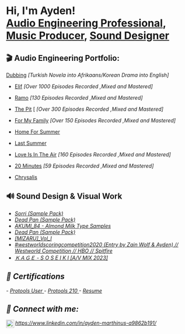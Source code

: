 <h1>Hi, I'm Ayden! <br/><a href="https://www.linkedin.com/in/ayden-marthinus-a9862b191/">Audio Engineering Professional</a>, <a href="https://soundcloud.com/kageidk">Music Producer</a>, <a href="https://linktr.ee/kageidk">Sound Designer</a></h1>

<h2>🎬 Audio Engineering Portfolio:</h2>
<a href="https://github.com/AydenMar/Elif">Dubbing</a> <em> [Turkish Novela into Afrikaans/Korean Drama into English]</em></p>

- <a href="https://drive.google.com/file/d/1HjwMrduKbj_nr-9KmYcPohZ60qXyGAtT/view?usp=share_link">Elif</a><em> [Over 1000 Episodes Recorded ,Mixed and Mastered]</em></p>

- <a href="https://drive.google.com/file/d/1EJFVZLdn3kDQPOrJvC-EHTNxUBcrmgu_/view?usp=share_link/">Ramo</a> <em>[130 Episodes Recorded ,Mixed and Mastered]</em></p>
- <a href="https://drive.google.com/file/d/14Ebo8OorhxpLh6O5n3mq1l4tD76SG43c/view?usp=share_link">The Pit</a> [<em> [Over 300 Episodes Recorded ,Mixed and Mastered]</em></p>
- <a href="https://drive.google.com/file/d/11VIYF28qrPjUhFUauU1uwp7vRhTbWqQu/view?usp=share_link">For My Family</a><em> [Over 150 Episodes Recorded ,Mixed and Mastered]</em></p>
- <a href="https://drive.google.com/file/d/16D7mjLdcxW9Qsuw9sQsNm5b95jjMYAS_/view?usp=share_link">Home For Summer</a>
- <a href="https://drive.google.com/file/d/1D5okRk5qggcb8mFBBy2TGD1b3PeeafLw/view?usp=share_link">Last Summer</a>
- <a href="https://drive.google.com/file/d/1rSlLhdIPmsRHGy7iem9T3Lr4D9nbj3Qa/view?usp=share_link">Love Is In The Air</a> <em>[160 Episodes Recorded ,Mixed and Mastered]</em></p>
- <a href="https://drive.google.com/file/d/10aLljdCU7QIC3Vl1XgVhKLLbkgs4Z9pG/view?usp=share_link">20 Minutes</a> <em>[59 Episodes Recorded ,Mixed and Mastered]</em></p>
- <a href="https://drive.google.com/file/d/1LHMxLD1n_uQcwPhQ7OCyFR0SVr3simHJ/view?usp=sharing">Chrysalis</a>


<h2>🔊 Sound Design & Visual Work</h2>

- <em><a href="https://saturatedsamples.bandcamp.com/album/sorri-sample-pack">Sorri (Sample Pack)</a><em>
- <a href="https://saturatedsamples.bandcamp.com/album/dead-pan-sample-pack">Dead Pan (Sample Pack)</a><em>
- <a href="https://splice.com/sounds/packs/billegal-sounds/akumi-84-almond-milk-type-samples/samples">AKUMI_84 - Almond Milk Type Samples</a><em>
- <a href="https://saturatedsamples.bandcamp.com/album/dead-pan-sample-pack">Dead Pan (Sample Pack)</a><em>
- <a href="https://kagemusic.gumroad.com/l/iotBt">[MIZARU]_Vol_I</a><em>
- <a href="https://youtu.be/LInD6OaAiC0">#westworldscoringcompetition2020 (Entry by Zain Wolf & Ayden) // Westworld Competition // HBO // Spitfire</a><em>
- <a href="https://youtu.be/lLBNmq3NGBE">ＫＡＧＥ - S O S E I K I [A/V MIX 2023]</a><em>
  
 <h2>📄 Certifications</h2>
 - <a href="http://training.digidesign.com/listings/listing_admin/user_cert4.cfm?id=4628667&courseid=222">Protools User </a>
 - <a href="http://training.digidesign.com/listings/listing_admin/user_cert4.cfm?id=4628667&courseid=230">Protools 210 </a>
 - <a href="https://drive.google.com/file/d/1rlc5FTlWVkJQxO3e-AR_7KVFFx2b7HiY/view?usp=share_link">Resume </a>
  

<h2> 🤳 Connect with me:</h2>

<img align="left" alt="JoshMadakor | LinkedIn" width="22px" src="https://cdn.jsdelivr.net/npm/simple-icons@v3/icons/linkedin.svg" />https://www.linkedin.com/in/ayden-marthinus-a9862b191/

<!--
**joshmadakor1/joshmadakor1** is a ✨ _special_ ✨ repository because its `README.md` (this file) appears on your GitHub profile.

Here are some ideas to get you started:

- 🔭 I’m currently working on ...
- 🌱 I’m currently learning ...
- 👯 I’m looking to collaborate on ...
- 🤔 I’m looking for help with ...
- 💬 Ask me about ...
- 📫 How to reach me: ...
- 😄 Pronouns: ...
- ⚡ Fun fact: ...
-->
